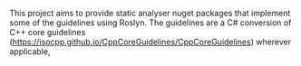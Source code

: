 This project aims to provide static analyser nuget packages that implement some of the guidelines using Roslyn.
The guidelines are a C# conversion of C++ core guidelines (https://isocpp.github.io/CppCoreGuidelines/CppCoreGuidelines) wherever applicable,
